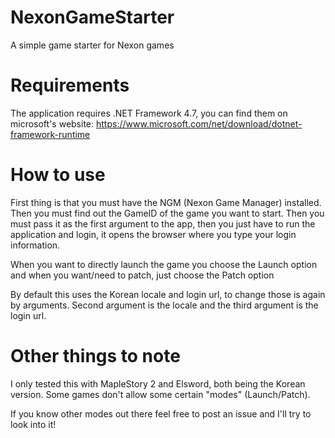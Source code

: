 # NexonGameStarter
A simple game starter for Nexon games

# Requirements
The application requires .NET Framework 4.7, you can find them on microsoft's website: https://www.microsoft.com/net/download/dotnet-framework-runtime

# How to use
First thing is that you must have the NGM (Nexon Game Manager) installed.
Then you must find out the GameID of the game you want to start.
Then you must pass it as the first argument to the app, then you just have to run the application and login, it opens the browser where you type your login information.

When you want to directly launch the game you choose the Launch option and when you want/need to patch, just choose the Patch option

By default this uses the Korean locale and login url, to change those is again by arguments.
Second argument is the locale and the third argument is the login url.

# Other things to note
I only tested this with MapleStory 2 and Elsword, both being the Korean version. Some games don't allow some certain "modes" (Launch/Patch).

If you know other modes out there feel free to post an issue and I'll try to look into it!
